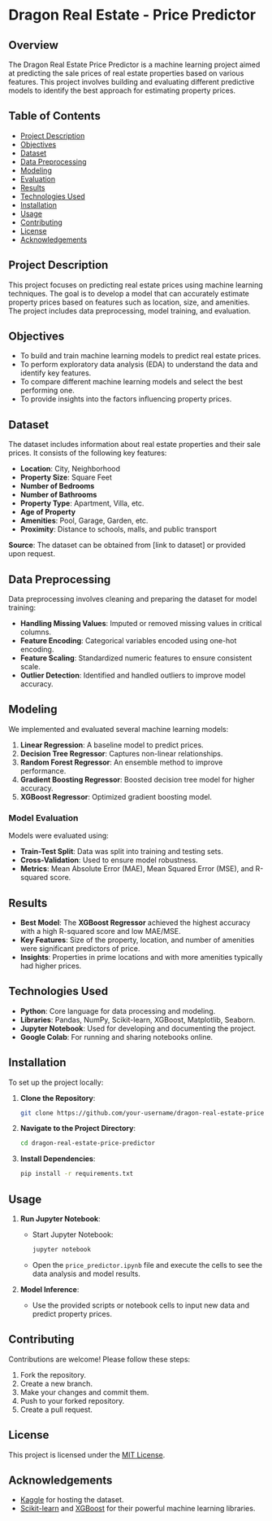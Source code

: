 
# Dragon Real Estate - Price Predictor

## Overview
The Dragon Real Estate Price Predictor is a machine learning project aimed at predicting the sale prices of real estate properties based on various features. This project involves building and evaluating different predictive models to identify the best approach for estimating property prices. 

## Table of Contents
- [Project Description](#project-description)
- [Objectives](#objectives)
- [Dataset](#dataset)
- [Data Preprocessing](#data-preprocessing)
- [Modeling](#modeling)
- [Evaluation](#evaluation)
- [Results](#results)
- [Technologies Used](#technologies-used)
- [Installation](#installation)
- [Usage](#usage)
- [Contributing](#contributing)
- [License](#license)
- [Acknowledgements](#acknowledgements)

## Project Description
This project focuses on predicting real estate prices using machine learning techniques. The goal is to develop a model that can accurately estimate property prices based on features such as location, size, and amenities. The project includes data preprocessing, model training, and evaluation.

## Objectives
- To build and train machine learning models to predict real estate prices.
- To perform exploratory data analysis (EDA) to understand the data and identify key features.
- To compare different machine learning models and select the best performing one.
- To provide insights into the factors influencing property prices.

## Dataset
The dataset includes information about real estate properties and their sale prices. It consists of the following key features:
- **Location**: City, Neighborhood
- **Property Size**: Square Feet
- **Number of Bedrooms**
- **Number of Bathrooms**
- **Property Type**: Apartment, Villa, etc.
- **Age of Property**
- **Amenities**: Pool, Garage, Garden, etc.
- **Proximity**: Distance to schools, malls, and public transport

**Source**: The dataset can be obtained from [link to dataset] or provided upon request.

## Data Preprocessing
Data preprocessing involves cleaning and preparing the dataset for model training:
- **Handling Missing Values**: Imputed or removed missing values in critical columns.
- **Feature Encoding**: Categorical variables encoded using one-hot encoding.
- **Feature Scaling**: Standardized numeric features to ensure consistent scale.
- **Outlier Detection**: Identified and handled outliers to improve model accuracy.

## Modeling
We implemented and evaluated several machine learning models:
1. **Linear Regression**: A baseline model to predict prices.
2. **Decision Tree Regressor**: Captures non-linear relationships.
3. **Random Forest Regressor**: An ensemble method to improve performance.
4. **Gradient Boosting Regressor**: Boosted decision tree model for higher accuracy.
5. **XGBoost Regressor**: Optimized gradient boosting model.

### Model Evaluation
Models were evaluated using:
- **Train-Test Split**: Data was split into training and testing sets.
- **Cross-Validation**: Used to ensure model robustness.
- **Metrics**: Mean Absolute Error (MAE), Mean Squared Error (MSE), and R-squared score.

## Results
- **Best Model**: The **XGBoost Regressor** achieved the highest accuracy with a high R-squared score and low MAE/MSE.
- **Key Features**: Size of the property, location, and number of amenities were significant predictors of price.
- **Insights**: Properties in prime locations and with more amenities typically had higher prices.

## Technologies Used
- **Python**: Core language for data processing and modeling.
- **Libraries**: Pandas, NumPy, Scikit-learn, XGBoost, Matplotlib, Seaborn.
- **Jupyter Notebook**: Used for developing and documenting the project.
- **Google Colab**: For running and sharing notebooks online.

## Installation
To set up the project locally:
1. **Clone the Repository**:
   ```bash
   git clone https://github.com/your-username/dragon-real-estate-price-predictor.git
   ```
2. **Navigate to the Project Directory**:
   ```bash
   cd dragon-real-estate-price-predictor
   ```
3. **Install Dependencies**:
   ```bash
   pip install -r requirements.txt
   ```

## Usage
1. **Run Jupyter Notebook**:
   - Start Jupyter Notebook:
     ```bash
     jupyter notebook
     ```
   - Open the `price_predictor.ipynb` file and execute the cells to see the data analysis and model results.

2. **Model Inference**:
   - Use the provided scripts or notebook cells to input new data and predict property prices.

## Contributing
Contributions are welcome! Please follow these steps:
1. Fork the repository.
2. Create a new branch.
3. Make your changes and commit them.
4. Push to your forked repository.
5. Create a pull request.

## License
This project is licensed under the [MIT License](LICENSE).

## Acknowledgements
- [Kaggle](https://www.kaggle.com) for hosting the dataset.
- [Scikit-learn](https://scikit-learn.org/) and [XGBoost](https://xgboost.ai/) for their powerful machine learning libraries.

